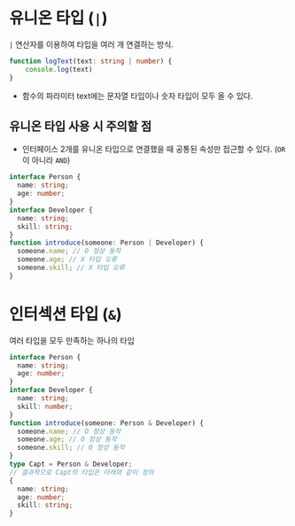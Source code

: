# 유니온 타입 (`|`)

`|` 연산자를 이용하여 타입을 여러 개 연결하는 방식.

```ts
function logText(text: string | number) {
    console.log(text)
}
```

- 함수의 파라미터 text에는 문자열 타입이나 숫자 타입이 모두 올 수 있다.

## 유니온 타입 사용 시 주의할 점

- 인터페이스 2개를 유니온 타입으로 연결했을 때 공통된 속성만 접근할 수 있다. (`OR`이 아니라 `AND`)

```ts
interface Person {
  name: string;
  age: number;
}
interface Developer {
  name: string;
  skill: string;
}
function introduce(someone: Person | Developer) {
  someone.name; // O 정상 동작
  someone.age; // X 타입 오류
  someone.skill; // X 타입 오류
}
```

# 인터섹션 타입 (`&`)

여러 타입을 모두 만족하는 하나의 타입

```ts
interface Person {
  name: string;
  age: number;
}
interface Developer {
  name: string;
  skill: number;
}
function introduce(someone: Person & Developer) {
  someone.name; // O 정상 동작
  someone.age; // O 정상 동작
  someone.skill; // O 정상 동작
}
type Capt = Person & Developer;
// 결과적으로 Capt의 타입은 아래와 같이 정의
{
  name: string;
  age: number;
  skill: string;
}
```